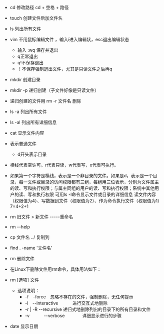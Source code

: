 - cd 修改路径 cd + 空格 + 路径
- touch 创建文件后加文件名
- ls 列出所有文件
- vim 不用鼠标编辑文件 ，输入i进入编辑状，esc退出编辑状态
	- 输入 :wq 保存并退出
	- q正常退出
	- q!不保存退出
	- ！不保存强制退出文件，尤其是只读文件之后再q
- mkdir 创建目录
- mkdir -p 递归创建（子文件好像是只读文件）
- 递归创建的文件用 rm -r 文件名 删除
- ls -a 列出所有文件
- ls -al 列出所有详细信息
- cat 显示文件内容
- 表示普通文件
	- d开头表示目录

- 横线代表空许可。r代表只读，w代表写，x代表可执行。
- 如果第一个字符是横线，表示是一个非目录的文件。如果是d，表示是一个目录，每一文件或目录的访问权限都有三组，每组用三位表示，分别为文件属主的读、写和执行权限；与属主同组的用户的读、写和执行权限；系统中其他用户的读、写和执行权限
可用ls -l命令显示文件或目录的详细信息
读文件内容（权限值为4）、写数据到文件（权限值为2）、作为命令执行文件（权限值为1）7=4+2+1
- rm 旧文件 > 新文件  -----重命名
- rm --help  
- cp 文件名 ../ 复制到
- find . -name '文件名'
- rm 删除文件
- 在Linux下删除文件用rm命令，具体用法如下：
- rm \[选项] 文件
	- 选项说明：
		- -f　-force　忽略不存在的文件，强制删除，无任何提示
		-	-i　--interactive　　　 进行交互式地删除
		- -r | -R   --recursive  递归式地删除列出的目录下的所有目录和文件
		- -v　　　   --verbose　　　　详细显示进行的步骤
- date   	显示日期

